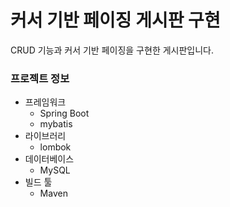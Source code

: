 # 커서 기반 페이징 게시판 구현
CRUD 기능과 커서 기반 페이징을 구현한 게시판입니다. 
### 프로젝트 정보
* 프레임워크
  * Spring Boot
  * mybatis
* 라이브러리
  * lombok
* 데이터베이스
  * MySQL
* 빌드 툴
  * Maven
